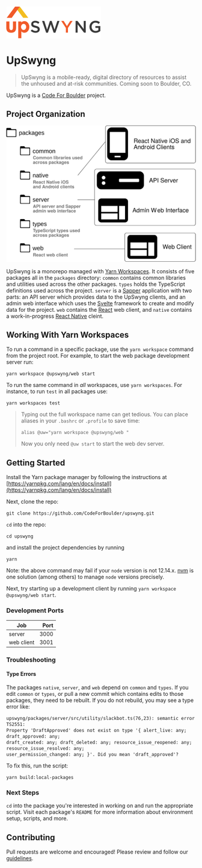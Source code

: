 ![UpSwyng Logo](./upswyng.svg)

# UpSwyng

> UpSwyng is a mobile-ready, digital directory of
> resources to assist the unhoused and at-risk communities.
> Coming soon to Boulder, CO.

UpSwyng is a [Code For Boulder](https://www.codeforboulder.org) project.

## Project Organization

![Project Organization Diagram](./upswyng-project-layout.svg)

UpSwyng is a monorepo managed with [Yarn Workspaces](https://classic.yarnpkg.com/en/docs/workspaces/). It consists of five
packages all in the `packages` directory: `common` contains common libraries and utilities used across the other packages.
`types` holds the TypeScript definitions used across the project. `server` is a [Sapper](https://sapper.svelte.dev/)
application with two parts: an API server which provides data to the UpSwyng clients, and an admin web interface which uses
the [Svelte](https://svelte.dev/) framework to create and modify data for the project. `web` contains the
[React](https://reactjs.org/) web client, and `native` contains a work-in-progress
[React Native](https://facebook.github.io/react-native/) cleint.

## Working With Yarn Workspaces

To run a command in a specific package, use the `yarn workspace` command from the project root.
For example, to start the web package development server run:

```console
yarn workspace @upswyng/web start
```

To run the same command in _all_ workspaces, use `yarn workspaces`. For instance, to run `test` in all packages use:

```console
yarn workspaces test
```

> Typing out the full workspace name can get tedious. You can place aliases in your `.bashrc`
> or `.profile` to save time:
>
> ```console
> alias @uw="yarn workspace @upswyng/web "
> ```
>
> Now you only need `@uw start` to start the web dev server.

## Getting Started

Install the Yarn package manager by following the instructions at
[https://yarnpkg.com/lang/en/docs/install](https://yarnpkg.com/lang/en/docs/install)

Next, clone the repo:

```
git clone https://github.com/CodeForBoulder/upswyng.git
```

`cd` into the repo:

```
cd upswyng
```

and install the project dependencies by running

```
yarn
```

Note: the above command may fail if your `node` version is not 12.14.x. [nvm](https://itnext.io/nvm-the-easiest-way-to-switch-node-js-environments-on-your-machine-in-a-flash-17babb7d5f1b#d594) is one solution
(among others) to manage `node` versions precisely.

Next, try starting up a development client by running `yarn workspace @upswyng/web start`.

### Development Ports

| Job        | Port |
| ---------- | ---: |
| server     | 3000 |
| web client | 3001 |

### Troubleshooting

#### Type Errors

The packages `native`, `server`, and `web` depend on `common` and `types`. If you edit
`common` or `types`, or pull a new commit which contains edits to those packages, they need to be rebuilt.
If you do not rebuild, you may see a type error like:

```
upswyng/packages/server/src/utility/slackbot.ts(76,23): semantic error TS2551:
Property 'DraftApproved' does not exist on type '{ alert_live: any; draft_approved: any;
draft_created: any; draft_deleted: any; resource_issue_reopened: any; resource_issue_resolved: any;
user_permission_changed: any; }'. Did you mean 'draft_approved'?
```

To fix this, run the script:

```
yarn build:local-packages
```

### Next Steps

`cd` into the package you're interested in working on and run the appropriate script. Visit each package's `README` for more
information about environment setup, scripts, and more.

## Contributing

Pull requests are welcome and encouraged! Please review and follow our [guidelines](CONTRIBUTING.md).
